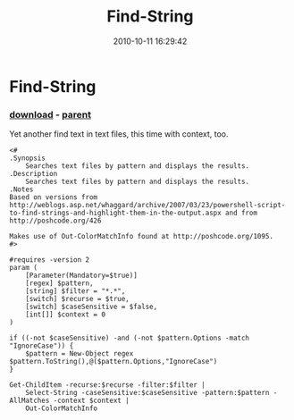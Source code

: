 ﻿---
pid:            2296
poster:         dfgdgsdg
title:          Find-String
date:           2010-10-11 16:29:42
format:         posh
parent:         1096
parent:         1096

---

# Find-String

### [download](2296.ps1) - [parent](1096.md)

Yet another find text in text files, this time with context, too.

```posh
<#
.Synopsis
	Searches text files by pattern and displays the results.
.Description
	Searches text files by pattern and displays the results.
.Notes
Based on versions from http://weblogs.asp.net/whaggard/archive/2007/03/23/powershell-script-to-find-strings-and-highlight-them-in-the-output.aspx and from http://poshcode.org/426

Makes use of Out-ColorMatchInfo found at http://poshcode.org/1095.
#>

#requires -version 2
param ( 
	[Parameter(Mandatory=$true)] 
	[regex] $pattern,
	[string] $filter = "*.*",
	[switch] $recurse = $true,
	[switch] $caseSensitive = $false,
	[int[]] $context = 0
)

if ((-not $caseSensitive) -and (-not $pattern.Options -match "IgnoreCase")) {
	$pattern = New-Object regex $pattern.ToString(),@($pattern.Options,"IgnoreCase")
}

Get-ChildItem -recurse:$recurse -filter:$filter |
	Select-String -caseSensitive:$caseSensitive -pattern:$pattern -AllMatches -context $context | 
	Out-ColorMatchInfo
```
